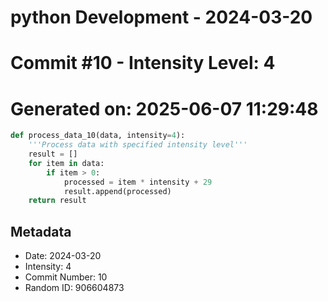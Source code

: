 ﻿# python Development - 2024-03-20
# Commit #10 - Intensity Level: 4
# Generated on: 2025-06-07 11:29:48
```python
def process_data_10(data, intensity=4):
    '''Process data with specified intensity level'''
    result = []
    for item in data:
        if item > 0:
            processed = item * intensity + 29
            result.append(processed)
    return result
```
## Metadata
- Date: 2024-03-20
- Intensity: 4
- Commit Number: 10
- Random ID: 906604873
